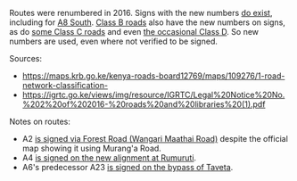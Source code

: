 Routes were renumbered in 2016. Signs with the new numbers [do exist](https://www.google.com/maps/@-3.9909587,39.5678498,3a,43.4y,128.56h,98.18t/data=!3m7!1e1!3m5!1scyPT_vXjfCS0e3IF7YohZg!2e0!6shttps:%2F%2Fstreetviewpixels-pa.googleapis.com%2Fv1%2Fthumbnail%3Fcb_client%3Dmaps_sv.tactile%26w%3D900%26h%3D600%26pitch%3D-8.184795416823818%26panoid%3DcyPT_vXjfCS0e3IF7YohZg%26yaw%3D128.55555630254298!7i16384!8i8192?entry=ttu&g_ep=EgoyMDI1MDQwOS4wIKXMDSoASAFQAw%3D%3D), including for [A8 South](https://www.google.com/maps/@-0.6969554,36.4271308,3a,28.6y,76.65h,88.43t/data=!3m7!1e1!3m5!1sYJxjXhKhufBTG4nUIcERyQ!2e0!6shttps:%2F%2Fstreetviewpixels-pa.googleapis.com%2Fv1%2Fthumbnail%3Fcb_client%3Dmaps_sv.tactile%26w%3D900%26h%3D600%26pitch%3D1.5681045979142567%26panoid%3DYJxjXhKhufBTG4nUIcERyQ%26yaw%3D76.64596928901238!7i16384!8i8192?entry=ttu&g_ep=EgoyMDI1MDQxNC4xIKXMDSoASAFQAw%3D%3D). [Class B roads](https://www.google.com/maps/@3.1299261,35.5992345,3a,15y,319.85h,88.52t/data=!3m7!1e1!3m5!1sWPoIVjV7Ax1qJUy3VC5fGg!2e0!6shttps:%2F%2Fstreetviewpixels-pa.googleapis.com%2Fv1%2Fthumbnail%3Fcb_client%3Dmaps_sv.tactile%26w%3D900%26h%3D600%26pitch%3D1.4766045021564054%26panoid%3DWPoIVjV7Ax1qJUy3VC5fGg%26yaw%3D319.8519352793429!7i16384!8i8192?entry=ttu&g_ep=EgoyMDI1MDQxNC4xIKXMDSoASAFQAw%3D%3D) also have the new numbers on signs, as do [some Class C roads](https://www.google.com/maps/@1.0137622,35.0060024,3a,15y,291.5h,89.05t/data=!3m7!1e1!3m5!1sNXV0jrREXE2SyWkNIOOAVQ!2e0!6shttps:%2F%2Fstreetviewpixels-pa.googleapis.com%2Fv1%2Fthumbnail%3Fcb_client%3Dmaps_sv.tactile%26w%3D900%26h%3D600%26pitch%3D0.9467740361377963%26panoid%3DNXV0jrREXE2SyWkNIOOAVQ%26yaw%3D291.4961351278929!7i16384!8i8192?entry=ttu&g_ep=EgoyMDI1MDQxNC4xIKXMDSoASAFQAw%3D%3D) and even [the occasional Class D](https://www.google.com/maps/@-0.2461005,35.943312,3a,15y,235.88h,90.78t/data=!3m7!1e1!3m5!1sL7t9CE2kKxQMpqLJYfmOpg!2e0!6shttps:%2F%2Fstreetviewpixels-pa.googleapis.com%2Fv1%2Fthumbnail%3Fcb_client%3Dmaps_sv.tactile%26w%3D900%26h%3D600%26pitch%3D-0.781673963206913%26panoid%3DL7t9CE2kKxQMpqLJYfmOpg%26yaw%3D235.88424316469187!7i16384!8i8192?entry=ttu&g_ep=EgoyMDI1MDQxNC4xIKXMDSoASAFQAw%3D%3D). So new numbers are used, even where not verified to be signed.

Sources:
* https://maps.krb.go.ke/kenya-roads-board12769/maps/109276/1-road-network-classification-
* https://igrtc.go.ke/views/img/resource/IGRTC/Legal%20Notice%20No.%202%20of%202016-%20roads%20and%20libraries%20(1).pdf

Notes on routes:
* A2 [is signed via Forest Road (Wangari Maathai Road)](https://www.google.com/maps/@-1.2591613,36.845675,3a,48.9y,239.84h,100.68t/data=!3m7!1e1!3m5!1s0by_sYM7y6Nf2DahfdIq-g!2e0!6shttps:%2F%2Fstreetviewpixels-pa.googleapis.com%2Fv1%2Fthumbnail%3Fcb_client%3Dmaps_sv.tactile%26w%3D900%26h%3D600%26pitch%3D-10.675915627756623%26panoid%3D0by_sYM7y6Nf2DahfdIq-g%26yaw%3D239.83897261611958!7i16384!8i8192?entry=ttu&g_ep=EgoyMDI1MDQxNC4xIKXMDSoASAFQAw%3D%3D) despite the official map showing it using Murang'a Road.
* A4 [is signed on the new alignment at Rumuruti](https://www.google.com/maps/@0.2597971,36.5360412,3a,15y,55.68h,89.64t/data=!3m7!1e1!3m5!1sKvv-wEGjklicC_9-WZ-qSg!2e0!6shttps:%2F%2Fstreetviewpixels-pa.googleapis.com%2Fv1%2Fthumbnail%3Fcb_client%3Dmaps_sv.tactile%26w%3D900%26h%3D600%26pitch%3D0.35652611633439335%26panoid%3DKvv-wEGjklicC_9-WZ-qSg%26yaw%3D55.68235030657538!7i16384!8i8192?entry=ttu&g_ep=EgoyMDI1MDQxNC4xIKXMDSoASAFQAw%3D%3D).
* A6's predecessor A23 [is signed on the bypass of Taveta](https://www.google.com/maps/@-3.3892577,37.727881,3a,15y,325.59h,87.73t/data=!3m7!1e1!3m5!1sXlIuQFWIhqBleTfr_kP9iA!2e0!6shttps:%2F%2Fstreetviewpixels-pa.googleapis.com%2Fv1%2Fthumbnail%3Fcb_client%3Dmaps_sv.tactile%26w%3D900%26h%3D600%26pitch%3D2.2667136361423417%26panoid%3DXlIuQFWIhqBleTfr_kP9iA%26yaw%3D325.59082467416044!7i16384!8i8192?entry=ttu&g_ep=EgoyMDI1MDQxNC4xIKXMDSoASAFQAw%3D%3D).
